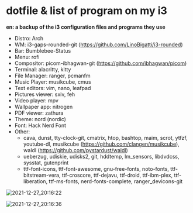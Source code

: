 # dotfile & list of program on my i3

 **en: a backup of the i3 configuration files and programs they use** 
 
 * Distro: Arch
 * WM: i3-gaps-rounded-git (https://github.com/LinoBigatti/i3-rounded)
 * Bar: Bumblebee-Status
 * Menu: rofi
 * Compositor: picom-ibhagwan-git (https://github.com/ibhagwan/picom)
 * Terminal: alacritty, kitty
 * File Manager: ranger, pcmanfm
 * Music Player: musikcube, cmus
 * Text editors: vim, nano, leafpad
 * Pictures viewer: sxiv, feh
 * Video player: mpv
 * Wallpaper app: nitrogen
 * PDF viewer: zathura
 * Theme: nord (nordic)
 * Font: Hack Nerd Font
 * Other:
    - cava, dunst, tty-clock-git, cmatrix, htop, bashtop, maim, scrot, ytfzf, youtube-dl, musikcube (https://github.com/clangen/musikcube), waldl (https://github.com/pystardust/waldl)
    - ueberzug, udiskie, udisks2, git, hddtemp, lm_sensors, libdvdcss, sysstat, gutenprint
    - ttf-font-icons, ttf-font-awesome, gnu-free-fonts, noto-fonts, ttf-bitstream-vera, ttf-croscore, ttf-dejavu, ttf-droid, ttf-ibm-plex, ttf-liberation, ttf-ms-fonts, nerd-fonts-complete, ranger_devicons-git

 
![2021-12-27_20:16:22](https://user-images.githubusercontent.com/26747226/147497447-21c41f83-e432-4e37-a99a-ba7d16d1d6f1.png)

![2021-12-27_20:16:36](https://user-images.githubusercontent.com/26747226/147497454-9260c37e-d6bc-409e-b18a-e24eeb87a033.png)
